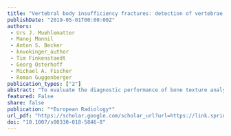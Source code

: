 ```yaml
---
title: "Vertebral body insufficiency fractures: detection of vertebrae at risk on clinical CT images using texture analysis and machine learning"
publishDate: "2019-05-01T00:00:00Z"
authors: 
 - Urs J. Muehlematter 
 - Manoj Mannil
 - Anton S. Becker
 - knvokinger_author
 - Tim Finkenstaedt
 - Georg Osterhoff
 - Michael A. Fischer
 - Roman Guggenberger
publication_types: ["2"]
abstract: "To evaluate the diagnostic performance of bone texture analysis (TA) combined with machine learning (ML) algorithms in standard CT scans to identify patients with vertebrae at risk for insufficiency fractures."
featured: False
share: false
publication: "*European Radiology*"
url_pdf: "https://scholar.google.com/scholar_url?url=https://link.springer.com/content/pdf/10.1007/s00330-018-5846-8.pdf&hl=en&sa=T&oi=ucasa&ct=usl&ei=OLuuX9H3EP2Jy9YP3cyryAE&scisig=AAGBfm3eTXhl109LowPRggAL6INxeP52lw"
doi: "10.1007/s00330-018-5846-8"
---
```

